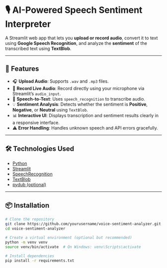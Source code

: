 # 🎙️ AI-Powered Speech Sentiment Interpreter

A Streamlit web app that lets you **upload or record audio**, convert it to text using **Google Speech Recognition**, and analyze the **sentiment** of the transcribed text using **TextBlob**.

---

## 🚀 Features

- 🎧 **Upload Audio**: Supports `.wav` and `.mp3` files.
- 🎤 **Record Live Audio**: Record directly using your microphone via Streamlit’s `audio_input`.
- 📝 **Speech-to-Text**: Uses `speech_recognition` to transcribe audio.
- 💡 **Sentiment Analysis**: Detects whether the sentiment is **Positive**, **Negative**, or **Neutral** using `TextBlob`.
- 📊 **Interactive UI**: Displays transcription and sentiment results clearly in a responsive interface.
- ⚠️ **Error Handling**: Handles unknown speech and API errors gracefully.

---

## 🛠️ Technologies Used

- [Python](https://www.python.org/)
- [Streamlit](https://streamlit.io/)
- [SpeechRecognition](https://pypi.org/project/SpeechRecognition/)
- [TextBlob](https://textblob.readthedocs.io/en/dev/)
- [pydub (optional)](https://github.com/jiaaro/pydub) 

---

## 📦 Installation

```bash
# Clone the repository
git clone https://github.com/yourusername/voice-sentiment-analyzer.git
cd voice-sentiment-analyzer

# Create a virtual environment (optional but recommended)
python -m venv venv
source venv/bin/activate  # On Windows: venv\Scripts\activate

# Install dependencies
pip install -r requirements.txt
